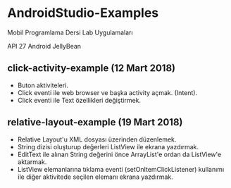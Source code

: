 # AndroidStudio-Examples

Mobil Programlama Dersi Lab Uygulamaları

API 27
Android JellyBean

## click-activity-example (12 Mart 2018)
- Buton aktiviteleri.
- Click eventi ile web browser ve başka activity açmak. (Intent).
- Click eventi ile Text özellikleri değiştirmek.

## relative-layout-example (19 Mart 2018)
- Relative Layout'u XML dosyası üzerinden düzenlemek.
- String dizisi oluşturup değerleri ListView ile ekrana yazdırmak.
- EditText ile alınan String değerini önce ArrayList'e ordan da ListView'e aktarmak.
- ListView elemanlarına tıklama eventi (setOnItemClickListener) kullanımı ile diğer aktivitede seçilen elemanı ekrana yazdırmak.
